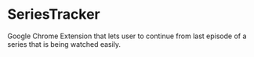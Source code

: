 # SeriesTracker
Google Chrome Extension that lets user to continue from last episode of a series that is being watched easily.
